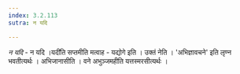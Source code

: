 ```yaml
---
index: 3.2.113
sutra: न यदि

---
```

_न यदि_ - न यदि ।यदी॑ति सप्तमीति मत्वाह - यद्योगे इति । उक्तं नेति । 'अभिज्ञावचने' इति लृण्न भवतीत्यर्थः । अभिजानासीति । वने अभुञ्जमहीति यत्तस्मरसीत्यर्थः । 